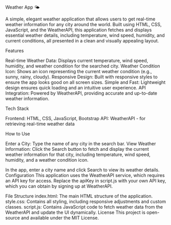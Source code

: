 Weather App 🌤️

A simple, elegant weather application that allows users to get real-time weather information for any city around the world. Built using HTML, CSS, JavaScript, and the WeatherAPI, this application fetches and displays essential weather details, including temperature, wind speed, humidity, and current conditions, all presented in a clean and visually appealing layout.

Features

Real-time Weather Data: Displays current temperature, wind speed, humidity, and weather condition for the searched city.
Weather Condition Icon: Shows an icon representing the current weather condition (e.g., sunny, rainy, cloudy).
Responsive Design: Built with responsive styles to ensure the app looks good on all screen sizes.
Simple and Fast: Lightweight design ensures quick loading and an intuitive user experience.
API Integration: Powered by WeatherAPI, providing accurate and up-to-date weather information.

Tech Stack

Frontend: HTML, CSS, JavaScript, Bootstrap
API: WeatherAPI - for retrieving real-time weather data

How to Use

Enter a City: Type the name of any city in the search bar.
View Weather Information: Click the Search button to fetch and display the current weather information for that city, including temperature, wind speed, humidity, and a weather condition icon.

In the app, enter a city name and click Search to view its weather details.
Configuration
This application uses the WeatherAPI service, which requires an API key for access. Replace the apiKey in script.js with your own API key, which you can obtain by signing up at WeatherAPI.

File Structure
index.html: The main HTML structure of the application.
style.css: Contains all styling, including responsive adjustments and custom classes.
script.js: Contains JavaScript code to fetch weather data from the WeatherAPI and update the UI dynamically.
License
This project is open-source and available under the MIT License.

